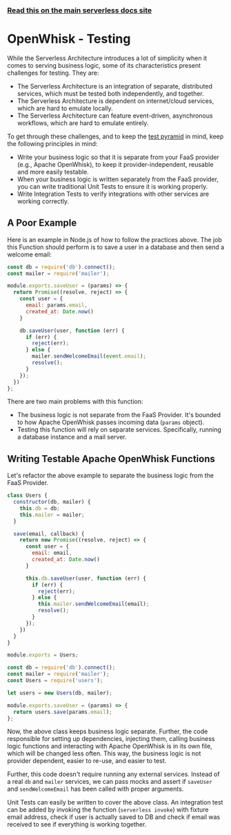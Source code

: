 <!--
title: Serverless Framework - Apache OpenWhisk Guide - Testing
menuText: Testing
menuOrder: 9
description: Recommendations and best practices for testing Apache OpenWhisk Functions with the Serverless Framework
layout: Doc
-->

<!-- DOCS-SITE-LINK:START automatically generated  -->
### [Read this on the main serverless docs site](https://www.serverless.com/framework/docs/providers/openwhisk/guide/testing)
<!-- DOCS-SITE-LINK:END -->

# OpenWhisk - Testing

While the Serverless Architecture introduces a lot of simplicity when it comes to serving business logic, some of its characteristics present challenges for testing.  They are:

* The Serverless Architecture is an integration of separate, distributed services, which must be tested both independently, and together.
* The Serverless Architecture is dependent on internet/cloud services, which are hard to emulate locally.
* The Serverless Architecture can feature event-driven, asynchronous workflows, which are hard to emulate entirely.

To get through these challenges, and to keep the [test pyramid](http://martinfowler.com/bliki/TestPyramid.html) in mind, keep the following principles in mind:

* Write your business logic so that it is separate from your FaaS provider (e.g., Apache OpenWhisk), to keep it provider-independent, reusable and more easily testable.
* When your business logic is written separately from the FaaS provider, you can write traditional Unit Tests to ensure it is working properly.
* Write Integration Tests to verify integrations with other services are working correctly.

## A Poor Example

Here is an example in Node.js of how to follow the practices above. The job this Function should perform is to save a user in a database and then send a welcome email:

```javascript
const db = require('db').connect();
const mailer = require('mailer');

module.exports.saveUser = (params) => {
  return Promise((resolve, reject) => {
    const user = {
      email: params.email,
      created_at: Date.now()
    }

    db.saveUser(user, function (err) {
      if (err) {
        reject(err);
      } else {
        mailer.sendWelcomeEmail(event.email);
        resolve();
      }
    });
  })
};
```

There are two main problems with this function:

* The business logic is not separate from the FaaS Provider.  It's bounded to how Apache OpenWhisk passes incoming data (`params` object).
* Testing this function will rely on separate services.  Specifically, running a database instance and a mail server.

## Writing Testable Apache OpenWhisk Functions

Let's refactor the above example to separate the business logic from the FaaS Provider.

```javascript
class Users {
  constructor(db, mailer) {
    this.db = db;
    this.mailer = mailer;
  }

  save(email, callback) {
    return new Promise((resolve, reject) => {
      const user = {
        email: email,
        created_at: Date.now()
      }

      this.db.saveUser(user, function (err) {
        if (err) {
          reject(err);
        } else {
          this.mailer.sendWelcomeEmail(email);
          resolve();
        }
      });
    })
  }
}

module.exports = Users;
```

```javascript
const db = require('db').connect();
const mailer = require('mailer');
const Users = require('users');

let users = new Users(db, mailer);

module.exports.saveUser = (params) => {
  return users.save(params.email);
};
```

Now, the above class keeps business logic separate.  Further, the code responsible for setting up dependencies, injecting them, calling business logic functions and interacting with Apache OpenWhisk is in its own file, which will be changed less often.  This way, the business logic is not provider dependent, easier to re-use, and easier to test.

Further, this code doesn't require running any external services.  Instead of a real `db` and `mailer` services, we can pass mocks and assert if `saveUser` and `sendWelcomeEmail` has been called with proper arguments.

Unit Tests can easily be written to cover the above class.  An integration test can be added by invoking the function (`serverless invoke`) with fixture email address, check if user is actually saved to DB and check if email was received to see if everything is working together.
